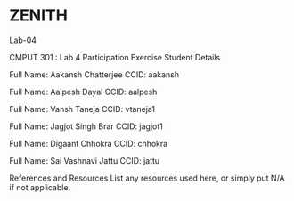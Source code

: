# ZENITH
Lab-04


CMPUT 301 : Lab 4 Participation Exercise
Student Details

Full Name: Aakansh Chatterjee
CCID: aakansh

Full Name: Aalpesh Dayal
CCID: aalpesh

Full Name: Vansh Taneja
CCID: vtaneja1

Full Name: Jagjot Singh Brar
CCID: jagjot1

Full Name: Digaant Chhokra
CCID: chhokra

Full Name: Sai Vashnavi Jattu
CCID: jattu

References and Resources
List any resources used here, or simply put N/A if not applicable.
